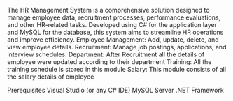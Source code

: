 The HR Management System is a comprehensive solution designed to manage employee data, recruitment processes, performance evaluations, and other HR-related tasks. Developed using C# for the application layer and MySQL for the database, this system aims to streamline HR operations and improve efficiency.
Employee Management: Add, update, delete, and view employee details.
Recruitment: Manage job postings, applications, and interview schedules.
Department: After Recruitment all the details of employee were updated according to their department
Training: All the training schedule is stored in this module
Salary: This module consists of all the salary details of employee

Prerequisites
Visual Studio (or any C# IDE)
MySQL Server
.NET Framework
